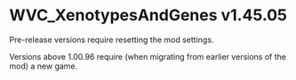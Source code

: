 # WVC_XenotypesAndGenes v1.45.05
 
Pre-release versions require resetting the mod settings.

Versions above 1.00.96 require (when migrating from earlier versions of the mod) a new game.